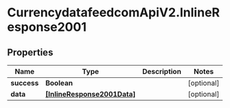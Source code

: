 # CurrencydatafeedcomApiV2.InlineResponse2001

## Properties
Name | Type | Description | Notes
------------ | ------------- | ------------- | -------------
**success** | **Boolean** |  | [optional] 
**data** | [**[InlineResponse2001Data]**](InlineResponse2001Data.md) |  | [optional] 
